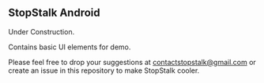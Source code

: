 ## StopStalk Android

Under Construction.

Contains basic UI elements for demo.

Please feel free to drop your suggestions at contactstopstalk@gmail.com or create an issue in this repository to make StopStalk cooler.
